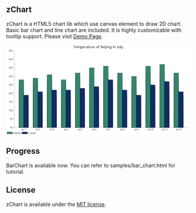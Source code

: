 ## zChart

zChart is a HTML5 chart lib which use canvas element to draw 2D chart. Basic bar chart and line chart are included. 
It is highly customizable with tooltip support. Please visit [Demo Page](http://xboxp.com).

![zChart](https://raw.githubusercontent.com/xboxp/Html5Chart/master/release/screenshot.png)

## Progress

BarChart is available now. You can refer to samples/bar_chart.html for tutorial. 

## License

zChart is available under the [MIT license](http://opensource.org/licenses/MIT).